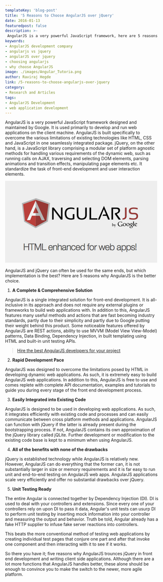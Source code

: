 ```yaml
---
templateKey: 'blog-post'
title: '5 Reasons to Choose AngularJS over jQuery'
date: 2016-01-13
featuredpost: false
description: >-
 AngularJS is a very powerful JavaScript framework, here are 5 reasons to choose AngualrJS over jQuery. Hire Best AngularJS Development Company 
keywords:
- AngularJS development company
- angularjs vs jquery
- angularJS over jquery
- choosing angularjs
- why choose AngularJS
image: ./images/Angular_Tutoria.png
author: Raviraj Hegde  
link: /5-reasons-to-choose-angularjs-over-jquery
category:
- Research and Articles
tags:
- AngularJS Development
- web application development
---
```


AngularJS is a very powerful JavaScript framework designed and maintained by Google. It is used primarily to develop and run web applications on the client machine. AngularJS is built specifically to overcome the various limitations of existing technologies like HTML, CSS and JavaScript in one seamlessly integrated package. jQuery, on the other hand, is a JavaScript library comprising a modular set of platform agnostic methods for handling various requirements of the dynamic web, such as running calls on AJAX, traversing and selecting DOM elements, parsing animations and transition effects, manipulating page elements etc. It standardize the task of front-end development and user interaction elements.

![Angular_Tutoria][1]

AngularJS and jQuery can often be used for the same ends, but which implementation is the best? Here are 5 reasons why AngularJS is the better choice.

1. **A Complete & Comprehensive Solution**

AngularJS is a single integrated solution for front-end development. It is all-inclusive in its approach and does not require any external plugins or frameworks to build web applications with. In addition to this, AngularJS features many useful methods and actions that are fast becoming industry standards, partly due to their simplicity and partly due to Google putting their weight behind this product. Some noticeable features offered by AngularJS are REST actions, ability to use MVVM (Model View View-Model) patterns, Data Binding, Dependency Injection, in built templating using HTML and built-in unit testing APIs.

> [Hire the best AngularJS developers for your project][2]

2. **Rapid Development Pace**

AngularJS was designed to overcome the limitations posed by HTML in developing dynamic web applications. As such, it is extremely easy to build AngularJS web applications. In addition to this, AngularJS is free to use and comes replete with complete API documentation, examples and tutorials to guide you during every stage of the front end development process.

3. **Easily Integrated into Existing Code**

AngularJS is designed to be used in developing web applications. As such, it integrates efficiently with existing code and processes and can easily communicate between cross platform methods and applications. AngularJS can function with jQuery if the latter is already present during the bootstrapping process. If not, AngularJS contains its own approximation of the jQuery library called jQLite. Further development or modification to the existing code base is kept to a minimum when using AngularJS.

4. **All of the benefits with none of the drawbacks**

jQuery is established technology while AngularJS is relatively new. However, AngularJS can do everything that the former can, it is not substantially larger in size or memory requirements and it is far easy to run unit and end-to-end testing on AngularJS web apps. AngularJS applications scale very efficiently and offer no substantial drawbacks over jQuery.

5. **Unit Testing Ready**

The entire Angular is connected together by Dependency Injection (DI). DI is used to deal with your controllers and extensions. Since every one of your controllers rely on upon DI to pass it data, Angular's unit tests can usurp DI to perform unit testing by inserting mock information into your controller and measuring the output and behavior. Truth be told, Angular already has a fake HTTP supplier to infuse fake server reactions into controllers.

This beats the more conventional method of testing web applications by creating individual test pages that conjure one part and after that invoke one component and then interacting with it to see if it works.

So there you have it; five reasons why AngularJS trounces jQuery in front end development and writing client side applications. Although there are a lot more functions that AngularJS handles better, these alone should be enough to convince you to make the switch to the newer, more agile platform.

[1]: ./images/Angular_Tutoria.png
[2]: /hire-angularjs-development-company/
